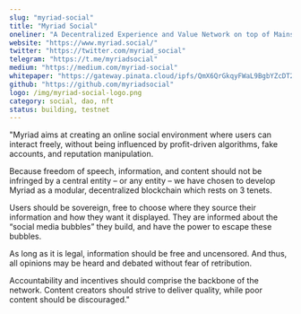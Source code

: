 ```yaml
---
slug: "myriad-social"
title: "Myriad Social"
oneliner: "A Decentralized Experience and Value Network on top of Mainstream Social Media."
website: "https://www.myriad.social/"
twitter: "https://twitter.com/myriad_social"
telegram: "https://t.me/myriadsocial"
medium: "https://medium.com/myriad-social"
whitepaper: "https://gateway.pinata.cloud/ipfs/QmX6QrGkqyFWaL9BgbYZcDT2MXoQJrhtLs8sCExJEhZVir"
github: "https://github.com/myriadsocial"
logo: /img/myriad-social-logo.png
category: social, dao, nft
status: building, testnet
---
```


"Myriad aims at creating an online social environment where users can interact freely, without being influenced by profit-driven algorithms, fake accounts, and reputation manipulation.

Because freedom of speech, information, and content should not be infringed by a central entity – or any entity – we have chosen to develop Myriad as a modular, decentralized blockchain which rests on 3 tenets.

Users should be sovereign, free to choose where they source their information and how they want it displayed. They are informed about the “social media bubbles” they build, and have the power to escape these bubbles.

As long as it is legal, information should be free and uncensored. And thus, all opinions may be heard and debated without fear of retribution.

Accountability and incentives should comprise the backbone of the network. Content creators should strive to deliver quality, while poor content should be discouraged."
